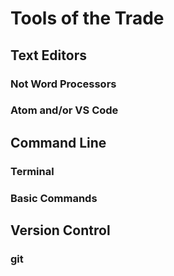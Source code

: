 # Tools of the Trade

## Text Editors

### Not Word Processors

### Atom and/or VS Code

## Command Line

### Terminal

### Basic Commands

## Version Control

### git
